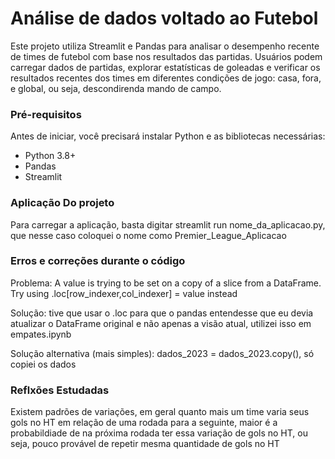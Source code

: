 # Análise de dados voltado ao Futebol

Este projeto utiliza Streamlit e Pandas para analisar o desempenho recente de times de futebol com base nos resultados das partidas. Usuários podem carregar dados de partidas, explorar estatísticas de goleadas e verificar os resultados recentes dos times em diferentes condições de jogo: casa, fora, e global, ou seja, descondirenda mando de campo.

### Pré-requisitos

Antes de iniciar, você precisará instalar Python e as bibliotecas necessárias:

- Python 3.8+
- Pandas
- Streamlit

### Aplicação Do projeto

Para carregar a aplicação, basta digitar streamlit run nome_da_aplicacao.py, que nesse
caso coloquei o nome como Premier_League_Aplicacao


### Erros e correções durante o  código

Problema: A value is trying to be set on a copy of a slice from a DataFrame.
Try using .loc[row_indexer,col_indexer] = value instead

Solução: tive que usar o .loc para que o pandas entendesse que eu devia atualizar o DataFrame original e não apenas a visão atual, utilizei isso em empates.ipynb

Solução alternativa (mais simples): dados_2023 = dados_2023.copy(), só copiei os dados



### Reflxões Estudadas 

Existem padrões de variações, em geral quanto mais um time varia seus gols no HT em relação de uma rodada
para a seguinte, maior é a probabildiade de na próxima rodada ter essa variação de gols no HT, ou seja, pouco
provável de repetir mesma quantidade de gols no HT
